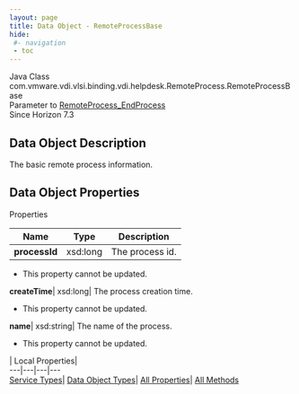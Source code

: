 ```yaml
---
layout: page
title: Data Object - RemoteProcessBase
hide:
 #- navigation
 - toc
---
```






Java Class
    com.vmware.vdi.vlsi.binding.vdi.helpdesk.RemoteProcess.RemoteProcessBase  
Parameter to
     [RemoteProcess_EndProcess](vdi.helpdesk.RemoteProcess.md#endProcess)  
Since 
    Horizon 7.3

## Data Object Description 

The basic remote process information. 

## Data Object Properties

Properties

Name |  Type |  Description   
---|---|---  
**processId**|  xsd:long|  The process id.   


 * This property cannot be updated.

  
**createTime**|  xsd:long|  The process creation time.   


 * This property cannot be updated.

  
**name**|  xsd:string|  The name of the process.   


 * This property cannot be updated.

  
  
  
 | Local Properties|   
---|---|---|---  
[Service Types](index-mo_types.md)| [Data Object Types](index-do_types.md)| [All Properties](index-properties.md)| [All Methods](index-methods.md)  
  
  

